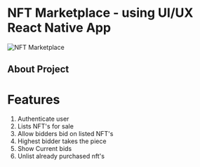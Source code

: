 # NFT Marketplace - using UI/UX React Native App
![NFT Marketplace](https://i.ibb.co/X5kYdvB/image.png)

## About Project

# Features
1. Authenticate user
2. Lists NFT's for sale
3. Allow bidders bid on listed NFT's
4. Highest bidder takes the piece
5. Show Current bids
6. Unlist already purchased nft's